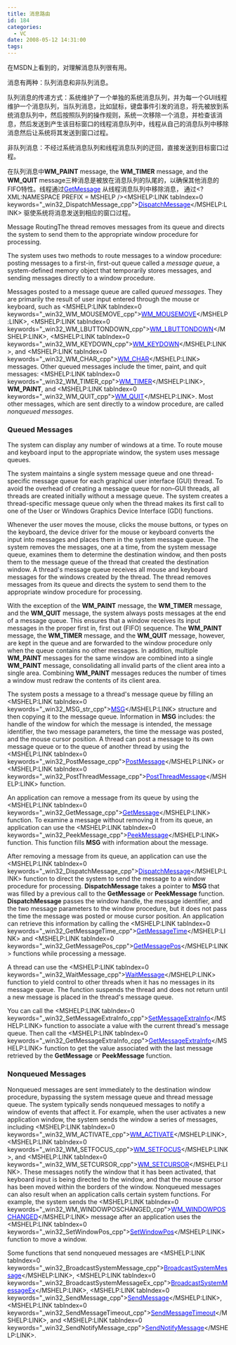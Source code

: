 ```yaml
---
title: 消息路由
id: 184
categories:
  - VC
date: 2008-05-12 14:31:00
tags:
---
```


    

在MSDN上看到的，对理解消息队列很有用。

消息有两种：队列消息和非队列消息。

队列消息的传递方式：系统维护了一个单独的系统消息队列，并为每一个GUI线程维护一个消息队列，当队列消息，比如鼠标，键盘事件引发的消息，将先被放到系统消息队列中，然后按照队列的操作规则，系统一次移除一个消息，并检查该消息，然后发送到产生该目标窗口的线程消息队列中，线程从自己的消息队列中移除消息然后让系统将其发送到窗口过程。

非队列消息：不经过系统消息队列和线程消息队列的迂回，直接发送到目标窗口过程。

在队列消息中**WM_PAINT** message, the **WM_TIMER** message, and the **WM_QUIT** message三种消息是被放在消息队列的队尾的，以确保其他消息的FIFO特性。线程通过<U><FONT color=#0000ff>GetMessage</FONT></U> 从线程消息队列中移除消息， 通过<?XML:NAMESPACE PREFIX = MSHELP /><MSHELP:LINK tabIndex=0 keywords="_win32_DispatchMessage_cpp"><U><FONT color=#0000ff>DispatchMessage</FONT></U></MSHELP:LINK> 驱使系统将消息发送到相应的窗口过程。

<A name=routing></A>Message RoutingThe thread removes messages from its queue and directs the system to send them to the appropriate window procedure for processing.

The system uses two methods to route messages to a window procedure: posting messages to a first-in, first-out queue called a _message queue_, a system-defined memory object that temporarily stores messages, and sending messages directly to a window procedure.

Messages posted to a message queue are called _queued messages_. They are primarily the result of user input entered through the mouse or keyboard, such as <MSHELP:LINK tabIndex=0 keywords="_win32_WM_MOUSEMOVE_cpp"><U><FONT color=#0000ff>WM_MOUSEMOVE</FONT></U></MSHELP:LINK>, <MSHELP:LINK tabIndex=0 keywords="_win32_WM_LBUTTONDOWN_cpp"><U><FONT color=#0000ff>WM_LBUTTONDOWN</FONT></U></MSHELP:LINK>, <MSHELP:LINK tabIndex=0 keywords="_win32_WM_KEYDOWN_cpp"><U><FONT color=#0000ff>WM_KEYDOWN</FONT></U></MSHELP:LINK>, and <MSHELP:LINK tabIndex=0 keywords="_win32_WM_CHAR_cpp"><U><FONT color=#0000ff>WM_CHAR</FONT></U></MSHELP:LINK> messages. Other queued messages include the timer, paint, and quit messages: <MSHELP:LINK tabIndex=0 keywords="_win32_WM_TIMER_cpp"><U><FONT color=#0000ff>WM_TIMER</FONT></U></MSHELP:LINK>, **WM_PAINT**, and <MSHELP:LINK tabIndex=0 keywords="_win32_WM_QUIT_cpp"><U><FONT color=#0000ff>WM_QUIT</FONT></U></MSHELP:LINK>. Most other messages, which are sent directly to a window procedure, are called _nonqueued messages_.

### <A name=quequed_messages></A>Queued Messages

The system can display any number of windows at a time. To route mouse and keyboard input to the appropriate window, the system uses message queues.

The system maintains a single system message queue and one thread-specific message queue for each graphical user interface (GUI) thread. To avoid the overhead of creating a message queue for non–GUI threads, all threads are created initially without a message queue. The system creates a thread-specific message queue only when the thread makes its first call to one of the User or Windows Graphics Device Interface (GDI) functions.

Whenever the user moves the mouse, clicks the mouse buttons, or types on the keyboard, the device driver for the mouse or keyboard converts the input into messages and places them in the system message queue. The system removes the messages, one at a time, from the system message queue, examines them to determine the destination window, and then posts them to the message queue of the thread that created the destination window. A thread's message queue receives all mouse and keyboard messages for the windows created by the thread. The thread removes messages from its queue and directs the system to send them to the appropriate window procedure for processing.

With the exception of the **WM_PAINT** message, the **WM_TIMER** message, and the **WM_QUIT** message, the system always posts messages at the end of a message queue. This ensures that a window receives its input messages in the proper first in, first out (FIFO) sequence. The **WM_PAINT** message, the **WM_TIMER** message, and the **WM_QUIT** message, however, are kept in the queue and are forwarded to the window procedure only when the queue contains no other messages. In addition, multiple **WM_PAINT** messages for the same window are combined into a single **WM_PAINT** message, consolidating all invalid parts of the client area into a single area. Combining **WM_PAINT** messages reduces the number of times a window must redraw the contents of its client area.

The system posts a message to a thread's message queue by filling an <MSHELP:LINK tabIndex=0 keywords="_win32_MSG_str_cpp"><U><FONT color=#0000ff>MSG</FONT></U></MSHELP:LINK> structure and then copying it to the message queue. Information in **MSG** includes: the handle of the window for which the message is intended, the message identifier, the two message parameters, the time the message was posted, and the mouse cursor position. A thread can post a message to its own message queue or to the queue of another thread by using the <MSHELP:LINK tabIndex=0 keywords="_win32_PostMessage_cpp"><U><FONT color=#0000ff>PostMessage</FONT></U></MSHELP:LINK> or <MSHELP:LINK tabIndex=0 keywords="_win32_PostThreadMessage_cpp"><U><FONT color=#0000ff>PostThreadMessage</FONT></U></MSHELP:LINK> function.

An application can remove a message from its queue by using the <MSHELP:LINK tabIndex=0 keywords="_win32_GetMessage_cpp"><U><FONT color=#0000ff>GetMessage</FONT></U></MSHELP:LINK> function. To examine a message without removing it from its queue, an application can use the <MSHELP:LINK tabIndex=0 keywords="_win32_PeekMessage_cpp"><U><FONT color=#0000ff>PeekMessage</FONT></U></MSHELP:LINK> function. This function fills **MSG** with information about the message.

After removing a message from its queue, an application can use the <MSHELP:LINK tabIndex=0 keywords="_win32_DispatchMessage_cpp"><U><FONT color=#0000ff>DispatchMessage</FONT></U></MSHELP:LINK> function to direct the system to send the message to a window procedure for processing. **DispatchMessage** takes a pointer to **MSG** that was filled by a previous call to the **GetMessage** or **PeekMessage** function. **DispatchMessage** passes the window handle, the message identifier, and the two message parameters to the window procedure, but it does not pass the time the message was posted or mouse cursor position. An application can retrieve this information by calling the <MSHELP:LINK tabIndex=0 keywords="_win32_GetMessageTime_cpp"><U><FONT color=#0000ff>GetMessageTime</FONT></U></MSHELP:LINK> and <MSHELP:LINK tabIndex=0 keywords="_win32_GetMessagePos_cpp"><U><FONT color=#0000ff>GetMessagePos</FONT></U></MSHELP:LINK> functions while processing a message.

A thread can use the <MSHELP:LINK tabIndex=0 keywords="_win32_WaitMessage_cpp"><U><FONT color=#0000ff>WaitMessage</FONT></U></MSHELP:LINK> function to yield control to other threads when it has no messages in its message queue. The function suspends the thread and does not return until a new message is placed in the thread's message queue.

You can call the <MSHELP:LINK tabIndex=0 keywords="_win32_SetMessageExtraInfo_cpp"><U><FONT color=#0000ff>SetMessageExtraInfo</FONT></U></MSHELP:LINK> function to associate a value with the current thread's message queue. Then call the <MSHELP:LINK tabIndex=0 keywords="_win32_GetMessageExtraInfo_cpp"><U><FONT color=#0000ff>GetMessageExtraInfo</FONT></U></MSHELP:LINK> function to get the value associated with the last message retrieved by the **GetMessage** or **PeekMessage** function.

### <A name=nonqueued_messages></A>Nonqueued Messages

Nonqueued messages are sent immediately to the destination window procedure, bypassing the system message queue and thread message queue. The system typically sends nonqueued messages to notify a window of events that affect it. For example, when the user activates a new application window, the system sends the window a series of messages, including <MSHELP:LINK tabIndex=0 keywords="_win32_WM_ACTIVATE_cpp"><U><FONT color=#0000ff>WM_ACTIVATE</FONT></U></MSHELP:LINK>, <MSHELP:LINK tabIndex=0 keywords="_win32_WM_SETFOCUS_cpp"><U><FONT color=#0000ff>WM_SETFOCUS</FONT></U></MSHELP:LINK>, and <MSHELP:LINK tabIndex=0 keywords="_win32_WM_SETCURSOR_cpp"><U><FONT color=#0000ff>WM_SETCURSOR</FONT></U></MSHELP:LINK>. These messages notify the window that it has been activated, that keyboard input is being directed to the window, and that the mouse cursor has been moved within the borders of the window. Nonqueued messages can also result when an application calls certain system functions. For example, the system sends the <MSHELP:LINK tabIndex=0 keywords="_win32_WM_WINDOWPOSCHANGED_cpp"><U><FONT color=#0000ff>WM_WINDOWPOSCHANGED</FONT></U></MSHELP:LINK> message after an application uses the <MSHELP:LINK tabIndex=0 keywords="_win32_SetWindowPos_cpp"><U><FONT color=#0000ff>SetWindowPos</FONT></U></MSHELP:LINK> function to move a window.

Some functions that send nonqueued messages are <MSHELP:LINK tabIndex=0 keywords="_win32_BroadcastSystemMessage_cpp"><U><FONT color=#0000ff>BroadcastSystemMessage</FONT></U></MSHELP:LINK>, <MSHELP:LINK tabIndex=0 keywords="_win32_BroadcastSystemMessageEx_cpp"><U><FONT color=#0000ff>BroadcastSystemMessageEx</FONT></U></MSHELP:LINK>, <MSHELP:LINK tabIndex=0 keywords="_win32_SendMessage_cpp"><U><FONT color=#0000ff>SendMessage</FONT></U></MSHELP:LINK>, <MSHELP:LINK tabIndex=0 keywords="_win32_SendMessageTimeout_cpp"><U><FONT color=#0000ff>SendMessageTimeout</FONT></U></MSHELP:LINK>, and <MSHELP:LINK tabIndex=0 keywords="_win32_SendNotifyMessage_cpp"><U><FONT color=#0000ff>SendNotifyMessage</FONT></U></MSHELP:LINK>.

</div>